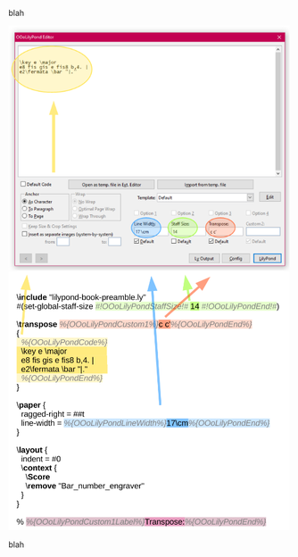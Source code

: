 blah

<a href="https://raw.githubusercontent.com/KlausBlum/OLy-resources/master/images/oly-fields-01.png"><img class="aligncenter size-full wp-image-4673" src="https://raw.githubusercontent.com/KlausBlum/OLy-resources/master/images/oly-fields-01.png" alt="oly-fields-01" width="509" height="439" /></a>
<img src="https://github.com/KlausBlum/OLy-resources/blob/master/images/oly-template-03.svg">

blah
